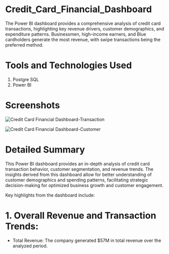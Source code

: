 # Credit_Card_Financial_Dashboard
The Power BI dashboard provides a comprehensive analysis of credit card transactions, highlighting key revenue drivers, customer demographics, and expenditure patterns. Businessmen, high-income earners, and Blue cardholders generate the most revenue, with swipe transactions being the preferred method.

# Tools and Technologies Used

1. Postgre SQL
2. Power BI

# Screenshots
![Credit Card Financial Dashboard-Transaction](https://github.com/user-attachments/assets/b0e854b5-11ff-462a-a902-40b05a5c3001)

![Credit Card Financial Dashboard-Customer](https://github.com/user-attachments/assets/27a014a8-2f41-441a-baa6-ae927e37ae67)

# Detailed Summary

This Power BI dashboard provides an in-depth analysis of credit card transaction behavior, customer segmentation, and revenue trends. The insights derived from this dashboard allow for better understanding of customer demographics and spending patterns, facilitating strategic decision-making for optimized business growth and customer engagement.

Key highlights from the dashboard include:

# 1. Overall Revenue and Transaction Trends:

* Total Revenue: The company generated $57M in total revenue over the analyzed period.
